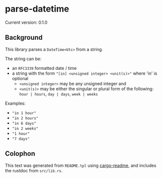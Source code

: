 # parse-datetime

Current version: 0.1.0

## Background

This library parses a `DateTime<Utc>` from a string.

The string can be:

* an `RFC3339` formatted date / time
* a string with the form `"[in] <unsigned integer> <unit(s)>"` where 'in' is optional
   * `<unsigned integer>` may be any unsigned integer and
   * `<unit(s)>` may be either the singular or plural form of the following: `hour | hours`, `day | days`, `week | weeks`

Examples:

* `"in 1 hour"`
* `"in 2 hours"`
* `"in 6 days"`
* `"in 2 weeks"`
* `"1 hour"`
* `"7 days"`

## Colophon

This text was generated from `README.tpl` using [cargo-readme](https://crates.io/crates/cargo-readme), and includes the rustdoc from `src/lib.rs`.